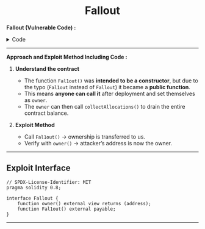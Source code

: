 <div align="center">

# Fallout

</div>



**Fallout (Vulnerable Code) :**


<details>
<summary>Code</summary>

```solidity

// SPDX-License-Identifier: MIT
pragma solidity ^0.6.0;

import "openzeppelin-contracts-06/math/SafeMath.sol";

contract Fallout {
    using SafeMath for uint256;

    mapping(address => uint256) allocations;
    address payable public owner;

    /* constructor */
    function Fal1out() public payable {
        owner = msg.sender;
        allocations[owner] = msg.value;
    }

    modifier onlyOwner() {
        require(msg.sender == owner, "caller is not the owner");
        _;
    }

    function allocate() public payable {
        allocations[msg.sender] = allocations[msg.sender].add(msg.value);
    }

    function sendAllocation(address payable allocator) public {
        require(allocations[allocator] > 0);
        allocator.transfer(allocations[allocator]);
    }

    function collectAllocations() public onlyOwner {
        msg.sender.transfer(address(this).balance);
    }

    function allocatorBalance(address allocator) public view returns (uint256) {
        return allocations[allocator];
    }
}

```

</details>

---------

**Approach and Exploit Method Including Code :** 

1. **Understand the contract**
   - The function `Fal1out()` was **intended to be a constructor**, but due to the typo (`Fal1out` instead of `Fallout`) it became a **public function**.  
   - This means **anyone can call it** after deployment and set themselves as `owner`.  
   - The `owner` can then call `collectAllocations()` to drain the entire contract balance.  

2. **Exploit Method**
   - Call `Fal1out()` → ownership is transferred to us.  
   - Verify with `owner()` → attacker’s address is now the owner.  
---

## Exploit Interface

```solidity
// SPDX-License-Identifier: MIT
pragma solidity 0.8;

interface Fallout {
    function owner() external view returns (address);
    function Fal1out() external payable;
}
```

---
